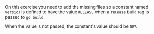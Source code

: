 On this exercise you need to add the missing files so a constant named `version`
is defined to have the value `RELEASE` when a `release` build tag is passed to
`go build`.

When the value is not passed, the constant's value should be `DEV`.
